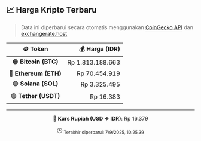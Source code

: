 

<!-- HARGA_KRIPTO -->
## 📈 Harga Kripto Terbaru

> Data ini diperbarui secara otomatis menggunakan [CoinGecko API](https://www.coingecko.com/) dan [exchangerate.host](https://exchangerate.host/)

<div align="center">

| 🪙 Token | 💰 Harga (IDR) |
|:------:|---------------:|
| 🟠 **Bitcoin (BTC)**   | Rp 1.813.188.663 |
| 🔵 **Ethereum (ETH)**  | Rp 70.454.919 |
| 🟣 **Solana (SOL)**    | Rp 3.325.495 |
| 🟢 **Tether (USDT)**   | Rp 16.383 |

---

💱 **Kurs Rupiah (USD → IDR)**: Rp 16.379

🕒 <sub>Terakhir diperbarui: 7/9/2025, 10.25.39</sub>

</div>
<!-- /HARGA_KRIPTO -->